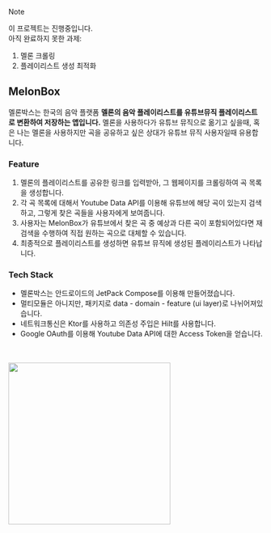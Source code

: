 > [!NOTE]  
> 이 프로젝트는 진행중입니다. <br>
> 아직 완료하지 못한 과제:
> 1. 멜론 크롤링
> 2. 플레이리스트 생성 최적화

## MelonBox
멜론박스는 한국의 음악 플랫폼 **멜론의 음악 플레이리스트를 유튜브뮤직 플레이리스트로 변환하여 저장하는 앱입니다.**
멜론을 사용하다가 유튜브 뮤직으로 옮기고 싶을때, 혹은 나는 멜론을 사용하지만 곡을 공유하고 싶은 상대가 유튜브 뮤직 사용자일때 유용합니다.

### Feature
1. 멜론의 플레이리스트를 공유한 링크를 입력받아, 그 웹페이지를 크롤링하여 곡 목록을 생성합니다. <br>
2. 각 곡 목록에 대해서 Youtube Data API를 이용해 유튜브에 해당 곡이 있는지 검색하고, 그렇게 찾은 곡들을 사용자에게 보여줍니다.<br>
3. 사용자는 MelonBox가 유튜브에서 찾은 곡 중 예상과 다른 곡이 포함되어있다면 재 검색을 수행하여 직접 원하는 곡으로 대체할 수 있습니다.<br>
4. 최종적으로 플레이리스트를 생성하면 유튜브 뮤직에 생성된 플레이리스트가 나타납니다.

### Tech Stack
- 멜론박스는 안드로이드의 JetPack Compose를 이용해 만들어졌습니다.
- 멀티모듈은 아니지만, 패키지로 data - domain - feature (ui layer)로 나뉘어져있습니다.
- 네트워크통신은 Ktor를 사용하고 의존성 주입은 Hilt를 사용합니다.
- Google OAuth를 이용해 Youtube Data API에 대한 Access Token을 얻습니다.

</br></br>
<img src="https://github.com/bso112/melonBox/assets/40523630/f394899f-826c-449a-915f-8804bc6f6507" width="320" heigth="1024">

